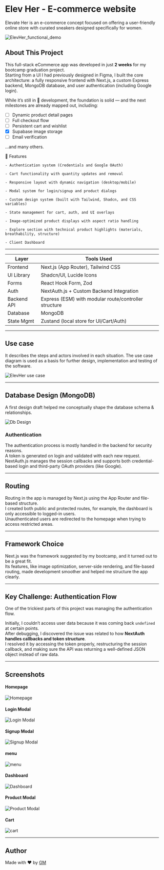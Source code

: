 # Elev Her - E-commerce website

Elevate Her is an e-commerce concept focused on offering a user-friendly online store with curated sneakers designed specifically for women.

![ElevHer_functional_demo](frontend/public/readme/ElevHer_functional_demo_GretaM.gif)


## About This Project

This full-stack eCommerce app was developed in just **2 weeks** for my bootcamp graduation project.  
Starting from a UI I had previously designed in Figma, I built the core architecture: a fully responsive frontend with Next.js, a custom Express backend, MongoDB database, and user authentication (including Google login).

While it’s still in 🚧 development, the foundation is solid — and the next milestones are already mapped out, including:
- [ ] Dynamic product detail pages
- [ ] Full checkout flow
- [ ] Persistent cart and wishlist
- [x] Supabase image storage
- [ ] Email verification

...and many others.


🚀 Features

    - Authentication system (Credentials and Google OAuth)
    
    - Cart functionality with quantity updates and removal
    
    - Responsive layout with dynamic navigation (desktop/mobile)
    
    - Modal system for login/signup and product dialogs
    
    - Custom design system (built with Tailwind, Shadcn, and CSS variables)
    
    - State management for cart, auth, and UI overlays
    
    - Image-optimized product displays with aspect ratio handling
    
    - Explore section with technical product highlights (materials, breathability, structure)
    
    - Client Dashboard

---

| Layer       | Tools Used                                            |
| ----------- | ----------------------------------------------------- |
| Frontend    | Next.js (App Router), Tailwind CSS                    |
| UI Library  | Shadcn/UI, Lucide Icons                               |
| Forms       | React Hook Form, Zod                                  |
| Auth        | NextAuth.js + Custom Backend Integration              |
| Backend API | Express (ESM) with modular route/controller structure |
| Database    | MongoDB                                               |
| State Mgmt  | Zustand (local store for UI/Cart/Auth)                |


---
## Use case

It describes the steps and actors involved in each situation. The use case diagram is used as a basis for further design, implementation and testing of the software.

![ElevHer use case](frontend/public/readme/UseCase-ElevHer.png)

---

## Database Design (MongoDB)

A first design draft helped me conceptually shape the database schema & relationships.


![Db Design](frontend/public/readme/Db_Design-ElevHer.png)


### Authentication

The authentication process is mostly handled in the backend for security reasons.  
A token is generated on login and validated with each new request.  
NextAuth.js manages the session callbacks and supports both credential-based login and third-party OAuth providers (like Google).

---

## Routing

Routing in the app is managed by Next.js using the App Router and file-based structure.  
I created both public and protected routes, for example, the dashboard is only accessible to logged-in users.  
Unauthenticated users are redirected to the homepage when trying to access restricted areas.

---

## Framework Choice

Next.js was the framework suggested by my bootcamp, and it turned out to be a great fit.  
Its features, like image optimization, server-side rendering, and file-based routing, made development smoother and helped me structure the app clearly.

---

## Key Challenge: Authentication Flow

One of the trickiest parts of this project was managing the authentication flow.

Initially, I couldn’t access user data because it was coming back `undefined` at certain points.  
After debugging, I discovered the issue was related to how **NextAuth handles callbacks and token structure**.  
I resolved it by accessing the token properly, restructuring the session callback, and making sure the API was returning a well-defined JSON object instead of raw data.


---

## Screenshots

#### Homepage
![Homepage](frontend/public/readme/homepage.png)

#### Login Modal
![Login Modal](frontend/public/readme/loginModal.png)

#### Signup Modal
![Signup Modal](frontend/public/readme/signupModal.png)

#### menu
![menu](frontend/public/readme/signupModal.png)

#### Dashboard
![Dashboard](frontend/public/readme/userDashboard-products.png)

#### Product Modal
![Product Modal](frontend/public/readme/productModal.png)

#### Cart
![cart](frontend/public/readme/cart.png)


---

## Author

Made with ❤️ by [GM](gretamacri.com)